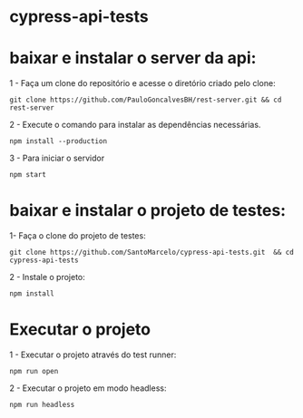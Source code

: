 # cypress-api-tests

# baixar e instalar o server da api:

1 - Faça um clone do repositório e acesse o diretório criado pelo clone:

`git clone https://github.com/PauloGoncalvesBH/rest-server.git && cd rest-server`

2 - Execute o comando para instalar as dependências necessárias.

`npm install --production`

3 - Para iniciar o servidor

`npm start`

# baixar e instalar o projeto de testes:

1- Faça o clone do projeto de testes:

`git clone https://github.com/SantoMarcelo/cypress-api-tests.git  && cd cypress-api-tests`

2 - Instale o projeto:

`npm install`

# Executar o projeto

1 - Executar o projeto através do test runner:

`npm run open`

2 - Executar o projeto em modo headless:

`npm run headless`
